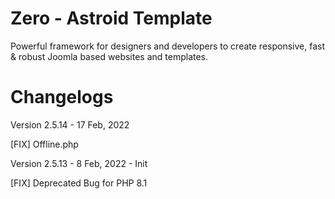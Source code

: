 # Zero - Astroid Template
Powerful framework for designers and developers to create responsive, fast &amp; robust Joomla based websites and templates.

# Changelogs
Version 2.5.14 - 17 Feb, 2022 

[FIX] Offline.php

Version 2.5.13 - 8 Feb, 2022 - Init

[FIX] Deprecated Bug for PHP 8.1
